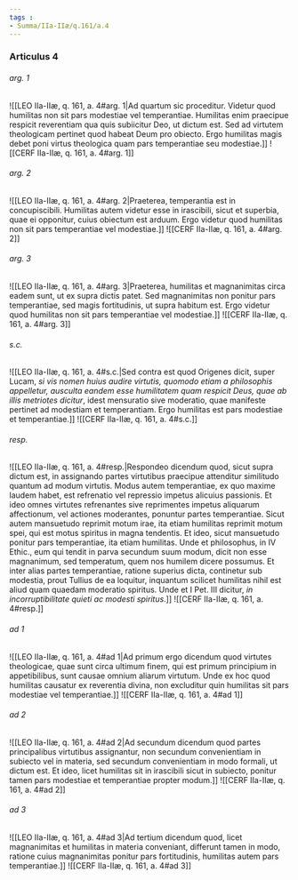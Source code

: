 ```yaml
---
tags : 
- Summa/IIa-IIæ/q.161/a.4
---
```


### Articulus 4

###### arg. 1
![[LEO IIa-IIæ, q. 161, a. 4#arg. 1|Ad quartum sic proceditur. Videtur quod humilitas non sit pars modestiae vel temperantiae. Humilitas enim praecipue respicit reverentiam qua quis subiicitur Deo, ut dictum est. Sed ad virtutem theologicam pertinet quod habeat Deum pro obiecto. Ergo humilitas magis debet poni virtus theologica quam pars temperantiae seu modestiae.]]
![[CERF IIa-IIæ, q. 161, a. 4#arg. 1]]

###### arg. 2
![[LEO IIa-IIæ, q. 161, a. 4#arg. 2|Praeterea, temperantia est in concupiscibili. Humilitas autem videtur esse in irascibili, sicut et superbia, quae ei opponitur, cuius obiectum est arduum. Ergo videtur quod humilitas non sit pars temperantiae vel modestiae.]]
![[CERF IIa-IIæ, q. 161, a. 4#arg. 2]]

###### arg. 3
![[LEO IIa-IIæ, q. 161, a. 4#arg. 3|Praeterea, humilitas et magnanimitas circa eadem sunt, ut ex supra dictis patet. Sed magnanimitas non ponitur pars temperantiae, sed magis fortitudinis, ut supra habitum est. Ergo videtur quod humilitas non sit pars temperantiae vel modestiae.]]
![[CERF IIa-IIæ, q. 161, a. 4#arg. 3]]

###### s.c.
![[LEO IIa-IIæ, q. 161, a. 4#s.c.|Sed contra est quod Origenes dicit, super Lucam, *si vis nomen huius audire virtutis, quomodo etiam a philosophis appelletur, ausculta eandem esse humilitatem quam respicit Deus, quae ab illis metriotes dicitur*, idest mensuratio sive moderatio, quae manifeste pertinet ad modestiam et temperantiam. Ergo humilitas est pars modestiae et temperantiae.]]
![[CERF IIa-IIæ, q. 161, a. 4#s.c.]]

###### resp.
![[LEO IIa-IIæ, q. 161, a. 4#resp.|Respondeo dicendum quod, sicut supra dictum est, in assignando partes virtutibus praecipue attenditur similitudo quantum ad modum virtutis. Modus autem temperantiae, ex quo maxime laudem habet, est refrenatio vel repressio impetus alicuius passionis. Et ideo omnes virtutes refrenantes sive reprimentes impetus aliquarum affectionum, vel actiones moderantes, ponuntur partes temperantiae. Sicut autem mansuetudo reprimit motum irae, ita etiam humilitas reprimit motum spei, qui est motus spiritus in magna tendentis. Et ideo, sicut mansuetudo ponitur pars temperantiae, ita etiam humilitas. Unde et philosophus, in IV Ethic., eum qui tendit in parva secundum suum modum, dicit non esse magnanimum, sed temperatum, quem nos humilem dicere possumus. Et inter alias partes temperantiae, ratione superius dicta, continetur sub modestia, prout Tullius de ea loquitur, inquantum scilicet humilitas nihil est aliud quam quaedam moderatio spiritus. Unde et I Pet. III dicitur, *in incorruptibilitate quieti ac modesti spiritus*.]]
![[CERF IIa-IIæ, q. 161, a. 4#resp.]]

###### ad 1
![[LEO IIa-IIæ, q. 161, a. 4#ad 1|Ad primum ergo dicendum quod virtutes theologicae, quae sunt circa ultimum finem, qui est primum principium in appetibilibus, sunt causae omnium aliarum virtutum. Unde ex hoc quod humilitas causatur ex reverentia divina, non excluditur quin humilitas sit pars modestiae vel temperantiae.]]
![[CERF IIa-IIæ, q. 161, a. 4#ad 1]]

###### ad 2
![[LEO IIa-IIæ, q. 161, a. 4#ad 2|Ad secundum dicendum quod partes principalibus virtutibus assignantur, non secundum convenientiam in subiecto vel in materia, sed secundum convenientiam in modo formali, ut dictum est. Et ideo, licet humilitas sit in irascibili sicut in subiecto, ponitur tamen pars modestiae et temperantiae propter modum.]]
![[CERF IIa-IIæ, q. 161, a. 4#ad 2]]

###### ad 3
![[LEO IIa-IIæ, q. 161, a. 4#ad 3|Ad tertium dicendum quod, licet magnanimitas et humilitas in materia conveniant, differunt tamen in modo, ratione cuius magnanimitas ponitur pars fortitudinis, humilitas autem pars temperantiae.]]
![[CERF IIa-IIæ, q. 161, a. 4#ad 3]]


